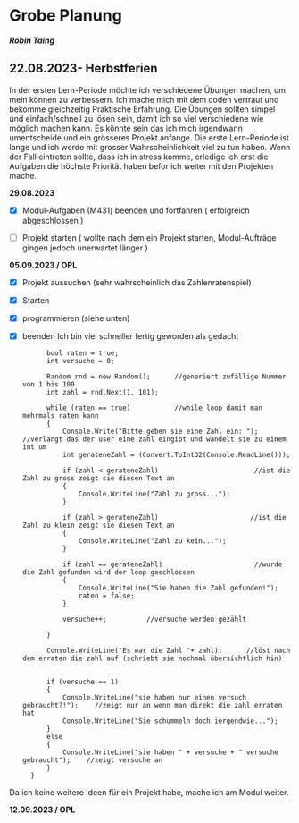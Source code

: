 # Grobe Planung

***Robin Taing***

## 22.08.2023- Herbstferien

In der ersten Lern-Periode möchte ich verschiedene Übungen machen, um mein können zu verbessern. Ich mache mich mit dem coden vertraut und bekomme gleichzeitig Praktische Erfahrung. Die Übungen sollten simpel und einfach/schnell zu lösen sein, damit ich so viel verschiedene wie möglich machen kann. Es könnte sein das ich mich irgendwann umentscheide und ein grösseres Projekt anfange. 
Die erste Lern-Periode ist lange und ich werde mit grosser Wahrscheinlichkeit viel zu tun haben. Wenn der Fall eintreten sollte, dass ich in stress komme, erledige ich erst die Aufgaben die höchste Priorität haben befor ich weiter mit den Projekten mache. 


**29.08.2023**
- [x] Modul-Aufgaben (M431) beenden und fortfahren ( erfolgreich abgeschlossen )
- [ ] Projekt starten ( wollte nach dem ein Projekt starten, Modul-Aufträge gingen jedoch unerwartet länger )


**05.09.2023 / OPL**
- [X] Projekt aussuchen (sehr wahrscheinlich das Zahlenratenspiel)
- [X] Starten
- [X] programmieren    (siehe unten)
- [X] beenden          Ich bin viel schneller fertig geworden als gedacht


            bool raten = true;
            int versuche = 0;
            
            Random rnd = new Random();      //generiert zufällige Nummer von 1 bis 100
            int zahl = rnd.Next(1, 101);

            while (raten == true)           //while loop damit man mehrmals raten kann
            {
                Console.Write("Bitte geben sie eine Zahl ein: ");             //verlangt das der user eine zahl eingibt und wandelt sie zu einem int um
                int gerateneZahl = (Convert.ToInt32(Console.ReadLine()));

                if (zahl < gerateneZahl)                        //ist die Zahl zu gross zeigt sie diesen Text an
                {
                    Console.WriteLine("Zahl zu gross...");
                }

                if (zahl > gerateneZahl)                       //ist die Zahl zu klein zeigt sie diesen Text an
                {
                    Console.WriteLine("Zahl zu kein...");
                }

                if (zahl == gerateneZahl)                       //wurde die Zahl gefunden wird der loop geschlossen
                {
                    Console.WriteLine("Sie haben die Zahl gefunden!");
                    raten = false;
                }

                versuche++;          //versuche werden gezählt

            }

            Console.WriteLine("Es war die Zahl "+ zahl);      //löst nach dem erraten die zahl auf (schriebt sie nochmal übersichtlich hin)
            
            
            if (versuche == 1)
            {               
                Console.WriteLine("sie haben nur einen versuch gebraucht?!");    //zeigt nur an wenn man direkt die zahl erraten hat
                Console.WriteLine("Sie schummeln doch iergendwie...");
            }
            else
            {
                Console.WriteLine("sie haben " + versuche + " versuche gebraucht");    //zeigt versuche an
            }
        }         

Da ich keine weitere Ideen für ein Projekt habe, mache ich am Modul weiter.

**12.09.2023 / OPL**
